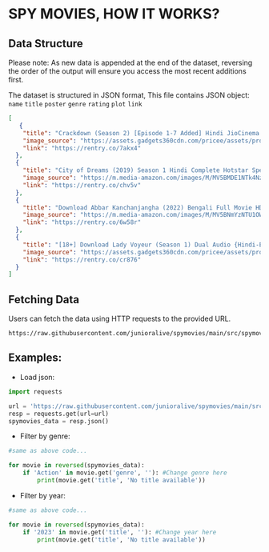 # SPY MOVIES, HOW IT WORKS?

## **Data Structure** 

Please note: As new data is appended at the end of the dataset, reversing the order of the output will ensure you access the most recent additions first.

The dataset is structured in JSON format, This file contains JSON object: `name` `title` `poster` `genre` `rating` `plot` `link`

```json
[
   {
    "title": "Crackdown (Season 2) [Episode 1-7 Added] Hindi JioCinema Original Web Series 480p | 720p | 1080p WEB-DL",
    "image_source": "https://assets.gadgets360cdn.com/pricee/assets/product/202305/Crackdown-2_1684930990.jpg",
    "link": "https://rentry.co/7akx4"
  },
  {
    "title": "City of Dreams (2019) Season 1 Hindi Complete Hotstar Specials WEB Series 480p & 720p",
    "image_source": "https://m.media-amazon.com/images/M/MV5BMDE1NTk4NzctZGExYi00MzIwLTlhNmEtNmViZDllOTIxN2U1XkEyXkFqcGdeQXVyODE5NzE3OTE@._V1_.jpg",
    "link": "https://rentry.co/chv5v"
  },
  {
    "title": "Download Abbar Kanchanjangha (2022) Bengali Full Movie HDRip 480p [330MB] | 720p [960MB] | 1080p [2.1GB]",
    "image_source": "https://m.media-amazon.com/images/M/MV5BNmYzNTU1OWItN2RmMC00MGE2LTg0MDktYWI5ZDFjNGI1MmJlXkEyXkFqcGdeQXVyMTQ3OTA2MTM5._V1_.jpg",
    "link": "https://rentry.co/6w58r"
  },
  {
    "title": "[18+] Download Lady Voyeur (Season 1) Dual Audio {Hindi-English} WEB Series 480p | 720p | 1080p WEB-DL",
    "image_source": "https://assets.gadgets360cdn.com/pricee/assets/product/202212/Lady-Voyeur_1672051883.jpg",
    "link": "https://rentry.co/cr876"
  }
]
```

## **Fetching Data**

Users can fetch the data using HTTP requests to the provided URL.

```
https://raw.githubusercontent.com/junioralive/spymovies/main/src/spymovies_data.json
```
## **Examples:**

- Load json:

```python
import requests

url = 'https://raw.githubusercontent.com/junioralive/spymovies/main/src/spymovies_data.json'
resp = requests.get(url=url)
spymovies_data = resp.json() 
```

- Filter by genre:

```python
#same as above code...

for movie in reversed(spymovies_data):
    if 'Action' in movie.get('genre', ''): #Change genre here
        print(movie.get('title', 'No title available'))
```

- Filter by year:

```python
#same as above code...

for movie in reversed(spymovies_data):
    if '2023' in movie.get('title', ''): #Change year here
        print(movie.get('title', 'No title available'))
```
